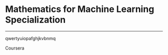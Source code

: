 # Mathematics for Machine Learning Specialization
**********************************************************************

qwertyuiopafghjkvbnmq

Coursera
